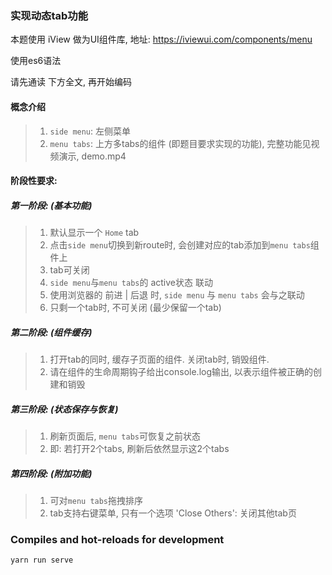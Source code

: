 
### 实现动态tab功能

本题使用 iView 做为UI组件库, 地址: https://iviewui.com/components/menu

使用es6语法

请先通读 下方全文, 再开始编码

#### 概念介绍
> 1. `side menu`: 左侧菜单
> 2. `menu tabs`: 上方多tabs的组件 (即题目要求实现的功能), 完整功能见视频演示, demo.mp4

#### 阶段性要求: 

##### 第一阶段: (基本功能)
> 1. 默认显示一个 `Home` tab
> 2. 点击`side menu`切换到新route时, 会创建对应的tab添加到`menu tabs`组件上
> 3. tab可关闭
> 4. `side menu`与`menu tabs`的 active状态 联动
> 5. 使用浏览器的 前进 | 后退 时, `side menu` 与 `menu tabs` 会与之联动
> 6. 只剩一个tab时, 不可关闭 (最少保留一个tab)

##### 第二阶段: (组件缓存)
> 1. 打开tab的同时, 缓存子页面的组件. 关闭tab时, 销毁组件.
> 2. 请在组件的生命周期钩子给出console.log输出, 以表示组件被正确的创建和销毁

##### 第三阶段: (状态保存与恢复)
> 1. 刷新页面后, `menu tabs`可恢复之前状态
> 2. 即: 若打开2个tabs, 刷新后依然显示这2个tabs

##### 第四阶段: (附加功能)
> 1. 可对`menu tabs`拖拽排序
> 2. tab支持右键菜单, 只有一个选项 'Close Others': 关闭其他tab页





### Compiles and hot-reloads for development
```
yarn run serve
```
